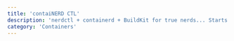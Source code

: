 ```yaml
---
title: 'contaiNERD CTL'
description: 'nerdctl + containerd + BuildKit for true nerds... Starts instantly. No paywall.'
category: 'Containers'
---
```

